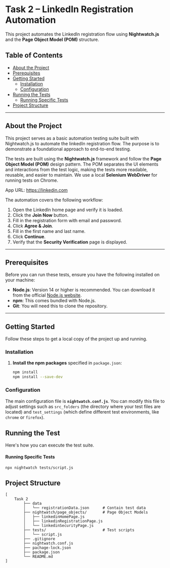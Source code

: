 # Task 2 – LinkedIn Registration Automation

This project automates the LinkedIn registration flow using **Nightwatch.js** and the **Page Object Model (POM)** structure.

## Table of Contents

- [About the Project](#about-the-project)
- [Prerequisites](#prerequisites)
- [Getting Started](#getting-started)
  - [Installation](#installation)
  - [Configuration](#configuration)
- [Running the Tests](#running-the-tests)
  - [Running Specific Tests](#running-specific-tests)
- [Project Structure](#project-structure)

---

## About the Project

This project serves as a basic automation testing suite built with Nightwatch.js to automate the linkedIn registration flow. The purpose is to demonstrate a foundational approach to end-to-end testing.

The tests are built using the **Nightwatch.js** framework and follow the **Page Object Model (POM)** design pattern. The POM separates the UI elements and interactions from the test logic, making the tests more readable, reusable, and easier to maintain. We use a local **Selenium WebDriver** for running tests on Chrome.

App URL: https://linkedin.com

The automation covers the following workflow:

1. Open the LinkedIn home page and verify it is loaded.
2. Click the **Join Now** button.
3. Fill in the registration form with email and password.
4. Click **Agree & Join**.
5. Fill in the first name and last name.
6. Click **Continue**.
7. Verify that the **Security Verification** page is displayed.

---

## Prerequisites

Before you can run these tests, ensure you have the following installed on your machine:

- **Node.js**: Version 14 or higher is recommended. You can download it from the official [Node.js website](https://nodejs.org/).
- **npm**: This comes bundled with Node.js.
- **Git**: You will need this to clone the repository.

---

## Getting Started

Follow these steps to get a local copy of the project up and running.

### Installation

1.  **Install the npm packages** specified in `package.json`:
    ```bash
    npm install
    npm install --save-dev
    ```

### Configuration

The main configuration file is **`nightwatch.conf.js`**. You can modify this file to adjust settings such as `src_folders` (the directory where your test files are located) and `test_settings` (which define different test environments, like `chrome` or `firefox`).

## Running the Test

Here's how you can execute the test suite.

#### Running Specific Tests

    npx nightwatch tests/script.js

## Project Structure

```
[
    Task 2
        ├── data
        │   └── registrationData.json      # Contain test data
        ├── nightwatch/page_objects/       # Page Object Models
        │   ├── linkedinHomePage.js
        │   ├── linkedinRegistrationPage.js
        │   └── linkedinSecurityPage.js
        ├── tests/                         # Test scripts
        │   └── script.js
        ├── .gitignore
        ├── nightwatch.conf.js
        ├── pachage-lock.json
        ├── package.json
        └── README.md
]
```
